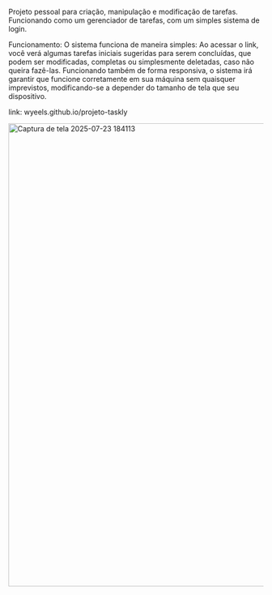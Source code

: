 Projeto pessoal para criação, manipulação e modificação de tarefas. Funcionando como um gerenciador de tarefas, com um simples sistema de login.

Funcionamento:
O sistema funciona de maneira simples: Ao acessar o link, você verá algumas tarefas iniciais sugeridas para serem concluídas, que podem ser modificadas, completas ou simplesmente deletadas, caso não queira fazê-las.
Funcionando também de forma responsiva, o sistema irá garantir que funcione corretamente em sua máquina sem quaisquer imprevistos, modificando-se a depender do tamanho de tela que seu dispositivo.

link: wyeels.github.io/projeto-taskly

<img width="1197" height="914" alt="Captura de tela 2025-07-23 184113" src="https://github.com/user-attachments/assets/d25e5c96-842a-45d9-8ed9-b814996136be" />
